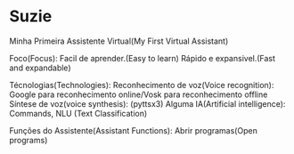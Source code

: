# Suzie
 Minha Primeira Assistente Virtual(My First Virtual Assistant)

Foco(Focus):
    Facil de aprender.(Easy to learn)
    Rápido e expansivel.(Fast and expandable)

Técnologias(Technologies):
    Reconhecimento de voz(Voice recognition): Google para reconhecimento online/Vosk para reconhecimento offline
    Síntese de voz(voice synthesis): (pyttsx3)
    Alguma IA(Artificial intelligence): Commands, NLU (Text Classification)

Funções do Assistente(Assistant Functions): Abrir programas(Open programs)